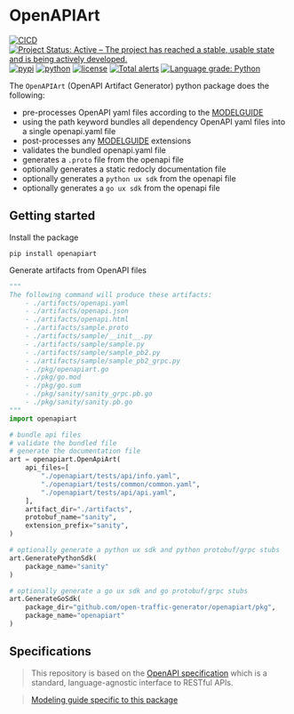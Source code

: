 # OpenAPIArt 

[![CICD](https://github.com/open-traffic-generator/openapiart/workflows/CICD/badge.svg)](https://github.com/open-traffic-generator/openapiart/actions)
[![Project Status: Active – The project has reached a stable, usable state and is being actively developed.](https://www.repostatus.org/badges/latest/active.svg)](https://www.repostatus.org/#active)
[![pypi](https://img.shields.io/pypi/v/openapiart.svg)](https://pypi.org/project/openapiart)
[![python](https://img.shields.io/pypi/pyversions/openapiart.svg)](https://pypi.python.org/pypi/openapiart)
[![license](https://img.shields.io/badge/license-MIT-green.svg)](https://en.wikipedia.org/wiki/MIT_License)
[![Total alerts](https://img.shields.io/lgtm/alerts/g/open-traffic-generator/openapiart.svg?logo=lgtm&logoWidth=18)](https://lgtm.com/projects/g/open-traffic-generator/openapiart/alerts/)
[![Language grade: Python](https://img.shields.io/lgtm/grade/python/g/open-traffic-generator/openapiart.svg?logo=lgtm&logoWidth=18)](https://lgtm.com/projects/g/open-traffic-generator/openapiart/context:python)

The `OpenAPIArt` (OpenAPI Artifact Generator) python package does the following:
- pre-processes OpenAPI yaml files according to the [MODELGUIDE](../main/MODELGUIDE.md)
- using the path keyword bundles all dependency OpenAPI yaml files into a single openapi.yaml file
- post-processes any [MODELGUIDE](../main/MODELGUIDE.md) extensions
- validates the bundled openapi.yaml file
- generates a `.proto` file from the openapi file
- optionally generates a static redocly documentation file 
- optionally generates a `python ux sdk` from the openapi file
- optionally generates a `go ux sdk` from the openapi file

## Getting started
Install the package
```
pip install openapiart
```

Generate artifacts from OpenAPI files
```python
""" 
The following command will produce these artifacts:
    - ./artifacts/openapi.yaml
    - ./artifacts/openapi.json
    - ./artifacts/openapi.html
    - ./artifacts/sample.proto
    - ./artifacts/sample/__init__.py
    - ./artifacts/sample/sample.py
    - ./artifacts/sample/sample_pb2.py
    - ./artifacts/sample/sample_pb2_grpc.py
    - ./pkg/openapiart.go
    - ./pkg/go.mod
    - ./pkg/go.sum
    - ./pkg/sanity/sanity_grpc.pb.go
    - ./pkg/sanity/sanity.pb.go
"""
import openapiart

# bundle api files
# validate the bundled file
# generate the documentation file
art = openapiart.OpenApiArt(
    api_files=[
        "./openapiart/tests/api/info.yaml",
        "./openapiart/tests/common/common.yaml",
        "./openapiart/tests/api/api.yaml",
    ],
    artifact_dir="./artifacts",
    protobuf_name="sanity",
    extension_prefix="sanity",
)

# optionally generate a python ux sdk and python protobuf/grpc stubs
art.GeneratePythonSdk(
    package_name="sanity"
)

# optionally generate a go ux sdk and go protobuf/grpc stubs
art.GenerateGoSdk(
    package_dir="github.com/open-traffic-generator/openapiart/pkg", 
    package_name="openapiart"
)
```

## Specifications
> This repository is based on the [OpenAPI specification](
https://github.com/OAI/OpenAPI-Specification/blob/master/versions/3.0.3.md) 
which is a standard, language-agnostic interface to RESTful APIs. 

> [Modeling guide specific to this package](../main/MODELGUIDE.md)


